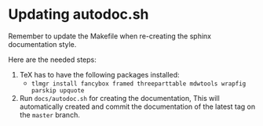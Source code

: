 Updating autodoc.sh
===================

Remember to update the Makefile when re-creating the
sphinx documentation style.

Here are the needed steps:

1. TeX has to have the following packages installed:
   - `tlmgr install fancybox framed threeparttable mdwtools wrapfig parskip upquote`
2. Run `docs/autodoc.sh` for creating the documentation,
   This will automatically created and commit the documentation
   of the latest tag on the `master` branch.
	
